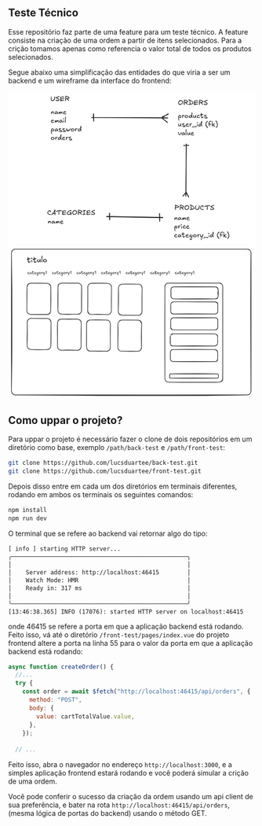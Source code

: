 ## Teste Técnico

Esse repositório faz parte de uma feature para um teste técnico.
A feature consiste na criação de uma ordem a partir de itens selecionados.
Para a crição tomamos apenas como referencia o valor total de todos os produtos selecionados.

Segue abaixo uma simplificação das entidades do que viria a ser um backend e um wireframe da interface do frontend:

![backend](back.png)
![frontend](front.png)

## Como uppar o projeto?
Para uppar o projeto é necessário fazer o clone de dois repositórios em um diretório como base,
exemplo `/path/back-test` e `/path/front-test`:

```sh
git clone https://github.com/lucsduartee/back-test.git
git clone https://github.com/lucsduartee/front-test.git
```

Depois disso entre em cada um dos diretórios em terminais diferentes, rodando em ambos os terminais os seguintes comandos:

```sh
npm install
npm run dev
```

O terminal que se refere ao backend vai retornar algo do tipo:

```
[ info ] starting HTTP server...
╭──────────────────────────────────────────────────╮
│                                                  │
│    Server address: http://localhost:46415        │
│    Watch Mode: HMR                               │
│    Ready in: 317 ms                              │
│                                                  │
╰──────────────────────────────────────────────────╯
[13:46:38.365] INFO (17076): started HTTP server on localhost:46415

```

onde 46415 se refere a porta em que a aplicação backend está rodando.
Feito isso, vá até o diretório `/front-test/pages/index.vue` do projeto frontend
altere a porta na linha 55 para o valor da porta em que a aplicação backend está rodando:

```js
async function createOrder() {
  //... 
  try {
    const order = await $fetch("http://localhost:46415/api/orders", {
      method: "POST",
      body: {
        value: cartTotalValue.value,
      },
    });

  // ...

```

Feito isso, abra o navegador no endereço `http://localhost:3000`, e a simples aplicação frontend estará rodando e você poderá simular a crição de uma ordem.

Você pode conferir o sucesso da criação da ordem usando um api client de sua preferência, e bater na rota `http://localhost:46415/api/orders`, (mesma lógica de portas do backend) usando o método GET.